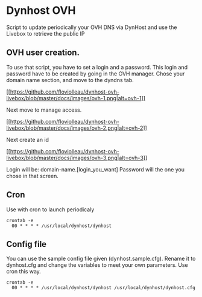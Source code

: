 # Dynhost OVH
Script to update periodically your OVH DNS via DynHost and use the Livebox to retrieve the public IP

## OVH user creation.
To use that script, you have to set a login and a password. This login and password have to be created by going in the OVH manager. Chose your domain name section, and move to the dyndns tab.

[[https://github.com/floviolleau/dynhost-ovh-livebox/blob/master/docs/images/ovh-1.png|alt=ovh-1]]
 
Next move to manage access.

[[https://github.com/floviolleau/dynhost-ovh-livebox/blob/master/docs/images/ovh-2.png|alt=ovh-2]]

Next create an id

[[https://github.com/floviolleau/dynhost-ovh-livebox/blob/master/docs/images/ovh-3.png|alt=ovh-3]]

Login will be: domain-name.[login_you_want]
Password will the one you chose in that screen.

## Cron
Use with cron to launch periodicaly

```
crontab -e
  00 * * * * /usr/local/dynhost/dynhost
```

## Config file

You can use the sample config file given (dynhost.sample.cfg). Rename it to dynhost.cfg and change the variables to meet your own parameters. Use cron this way.

```
crontab -e
  00 * * * * /usr/local/dynhost/dynhost /usr/local/dynhost/dynhost.cfg
```

